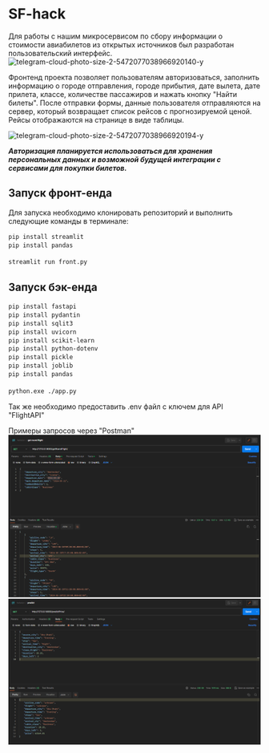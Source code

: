 # SF-hack

Для работы с нашим микросервисом по сбору информации о стоимости авиабилетов из открытых источников был разработан пользовательский интерфейс. 
![telegram-cloud-photo-size-2-5472077038966920140-y](https://github.com/klshv/SF-hack/assets/75554915/beef5002-72f2-4e5b-a90b-c3681820fbfd)

Фронтенд проекта позволяет пользователям авторизоваться, заполнить информацию о городе отправления, городе прибытия, дате вылета, дате прилета, классе, количестве пассажиров и нажать кнопку "Найти билеты". После отправки формы, данные пользователя отправляются на сервер, который возвращает список рейсов с прогнозируемой ценой. Рейсы отображаются на странице в виде таблицы.

![telegram-cloud-photo-size-2-5472077038966920194-y](https://github.com/klshv/SF-hack/assets/75554915/7b6f4082-c9cb-40f2-aacc-9206ce1f8ef7)

***Авторизация планируется использоваться для хранения персональных данных и возможной будущей интеграции с сервисами для покупки билетов.***


## Запуск фронт-енда

Для запуска необходимо клонировать репозиторий и выполнить следующие команды в терминале:

```bash
pip install streamlit
pip install pandas

streamlit run front.py
```

## Запуск бэк-енда

```bash
pip install fastapi
pip install pydantin
pip install sqlit3
pip install uvicorn
pip install scikit-learn
pip install python-dotenv
pip install pickle
pip install joblib
pip install pandas

python.exe ./app.py
```
Так же необходимо предоставить .env файл с ключем для API "FlightAPI"

Примеры запросов через "Postman"
![Пример1](/imgs/postman1.png)
![Пример1](/imgs/postman2.png)